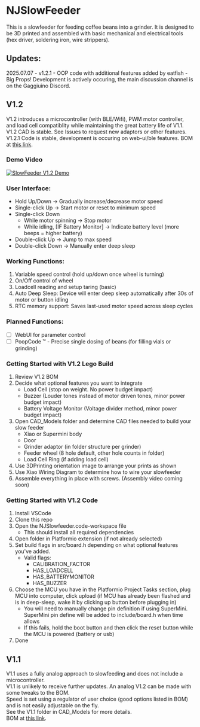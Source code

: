 # NJSlowFeeder

This is a slowfeeder for feeding coffee beans into a grinder. It is designed to be 3D printed and assembled with basic mechanical and electrical tools (hex driver, soldering iron, wire strippers).

## Updates:
2025.07.07 - v1.2.1 - OOP code with additional features added by eatfish - Big Props!
Development is actively occuring, the main discussion channel is on the Gaggiuino Discord. 

## V1.2
V1.2 introduces a microcontroller (with BLE/Wifi), PWM motor controller, and load cell compatiblity while maintaining the great battery life of V1.1.\
V1.2 CAD is stable. See Issues to request new adaptors or other features.\
V1.2.1 Code is stable, development is occuring on web-ui/ble features.
BOM at [this link](https://docs.google.com/spreadsheets/d/11zUR7dkBkgdKcGbynbE2zPVb8PsdSGaQEwi6_OAgMBY/edit?usp=sharing).
### Demo Video
[![SlowFeeder V1.2 Demo](https://img.youtube.com/vi/54PZubX1fOw/0.jpg)](https://www.youtube.com/watch?v=54PZubX1fOw)

### User Interface:
- Hold Up/Down → Gradually increase/decrease motor speed
- Single-click Up → Start motor or reset to minimum speed
- Single-click Down
   - While motor spinning → Stop motor
   - While idling, [IF Battery Monitor] → Indicate battery level (more beeps = higher battery)
- Double-click Up → Jump to max speed
- Double-click Down → Manually enter deep sleep


### Working Functions:
1. Variable speed control (hold up/down once wheel is turning)
2. On/Off control of wheel
3. Loadcell reading and setup taring (basic)
4. Auto Deep Sleep: Device will enter deep sleep automatically after 30s of motor or button idling
5. RTC memory support: Saves last-used motor speed across sleep cycles

### Planned Functions:
- [ ] WebUI for parameter control
- [ ] PoopCode :tm: - Precise single dosing of beans (for filling vials or grinding)

### Getting Started with V1.2 Lego Build
1. Review V1.2 BOM
2. Decide what optional features you want to integrate
   - Load Cell (stop on weight. No power budget impact)
   - Buzzer (Louder tones instead of motor driven tones, minor power budget impact)
   - Battery Voltage Monitor (Voltage divider method, minor power budget impact)
4. Open CAD_Models folder and determine CAD files needed to build your slow feeder
   - Xiao or Supermini body
   - Door
   - Grinder adaptor (in folder structure per grinder)
   - Feeder wheel (8 hole default, other hole counts in folder)
   - Load Cell Ring (if adding load cell)
5. Use 3DPrinting orientation image to arrange your prints as shown
6. Use Xiao Wiring Diagram to determine how to wire your slowfeeder
7. Assemble everything in place with screws. (Assembly video coming soon)

### Getting Started with V1.2 Code
1. Install VSCode
2. Clone this repo
3. Open the NJSlowfeeder.code-workspace file
   - This should install all required dependencies
4. Open folder in Platformio extension (if not already selected)
5. Set build flags in src/board.h depending on what optional features you've added.
   - Valid flags:
      - CALIBRATION_FACTOR
      - HAS_LOADCELL
      - HAS_BATTERYMONITOR
      - HAS_BUZZER
7. Choose the MCU you have in the Platformio Project Tasks section, plug MCU into computer, click upload (if MCU has already been flashed and is in deep-sleep, wake it by clicking up button before plugging in)
   - You will need to manually change pin definition if using SuperMini. SuperMini pin define will be added to include/board.h when time allows 
   - If this fails, hold the boot button and then click the reset button while the MCU is powered (battery or usb)
8. Done

## V1.1 
V1.1 uses a fully analog approach to slowfeeding and does not include a microcontroller.\
V1.1 is unlikely to receive further updates. An analog V1.2 can be made with some tweaks to the BOM.\
Speed is set using a regulator of user choice (good options listed in BOM) and is not easily adjustable on the fly. \
See the V1.1 folder in CAD_Models for more details.\
BOM at [this link](https://docs.google.com/spreadsheets/d/11zUR7dkBkgdKcGbynbE2zPVb8PsdSGaQEwi6_OAgMBY/edit?usp=sharing).
